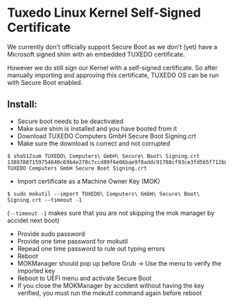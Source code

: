 # Tuxedo Linux Kernel Self-Signed Certificate

We currently don't officially support Secure Boot as we don't (yet) have a Microsoft signed shim with an embedded TUXEDO certificate.

However we do still sign our Kernel with a self-signed certificate. So after manually importing and approving this certificate, TUXEDO OS can be run with Secure Boot enabled.

## Install:

- Secure boot needs to be deactivated
- Make sure shim is installed and you have booted from it
- Download TUXEDO Computers GmbH Secure Boot Signing.crt
- Make sure the download is correct and not corrupted
```
$ sha512sum TUXEDO\ Computers\ GmbH\ Secure\ Boot\ Signing.crt 
13887887159754640c69b4e270c7ccd89f6e06bae9f8addc91708cf93ce3fd565f712b8c7acaf0444c5da30aae2dfe0941b71c228a6bdd20facd28529c0aaa62  TUXEDO Computers GmbH Secure Boot Signing.crt
```
- Import certificate as a Machine Owner Key (MOK)
```
$ sudo mokutil --import TUXEDO\ Computers\ GmbH\ Secure\ Boot\ Signing.crt --timeout -1
```
(`--timeout -1` makes sure that you are not skipping the mok manager by accidet next boot)
- Provide sudo password
- Provide one time password for mokutil
- Repead one time password to rule out typing errors
- Reboot
- MOKManager should pop up before Grub -> Use the menu to verify the imported key
- Reboot to UEFI menu and activate Secure Boot
- If you close the MOKManager by accident without having the key verified, you must run the mokutil command again before reboot
